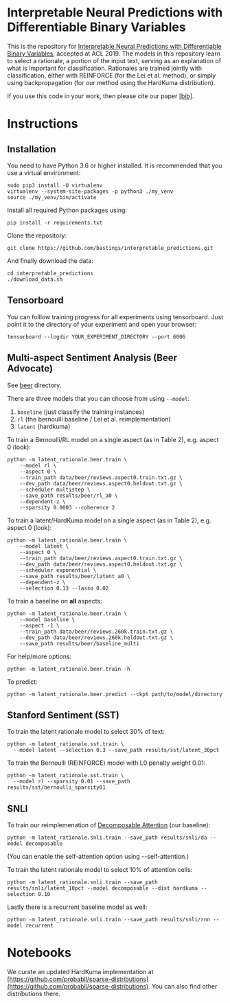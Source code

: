 # Interpretable Neural Predictions with Differentiable Binary Variables

This is the repository for [Interpretable Neural Predictions with Differentiable Binary Variables](https://www.aclweb.org/anthology/P19-1284), accepted at ACL 2019.
The models in this repository learn to select a rationale, a portion of the input text, serving as an explanation of what is important for classification.
Rationales are trained jointly with classification, either with REINFORCE (for the Lei et al. method), or simply using backpropagation (for our method using the HardKuma distribution). 

If you use this code in your work, then please cite our paper [[bib]](https://www.aclweb.org/anthology/papers/P/P19/P19-1284.bib).


# Instructions

## Installation

You need to have Python 3.6 or higher installed.
It is recommended that you use a virtual environment:
```
sudo pip3 install -U virtualenv
virtualenv --system-site-packages -p python3 ./my_venv
source ./my_venv/bin/activate
```

Install all required Python packages using:
```
pip install -r requirements.txt
```

Clone the repository:

```
git clone https://github.com/bastings/interpretable_predictions.git
```

And finally download the data:

```
cd interpretable_predictions
./download_data.sh
```

## Tensorboard

You can folllow training progress for all experiments using tensorboard.
Just point it to the directory of your experiment and open your browser:

```
tensorboard --logdir YOUR_EXPERIMENT_DIRECTORY --port 6006
```

## Multi-aspect Sentiment Analysis (Beer Advocate)
See [beer](latent_rationale/beer) directory.

There are three models that you can choose from using `--model`:
1. `baseline` (just classify the training instances)
2. `rl` (the bernoulli baseline / Lei et al. reimplementation)
3. `latent` (hardkuma)


To train a Bernoulli/RL model on a single aspect (as in Table 2), e.g. aspect 0 (look):

```
python -m latent_rationale.beer.train \
    --model rl \
    --aspect 0 \
    --train_path data/beer/reviews.aspect0.train.txt.gz \
    --dev_path data/beer/reviews.aspect0.heldout.txt.gz \
    --scheduler multistep \
    --save_path results/beer/rl_a0 \
    --dependent-z \
    --sparsity 0.0003 --coherence 2
```

To train a latent/HardKuma model on a single aspect (as in Table 2), e.g. aspect 0 (look):

```
python -m latent_rationale.beer.train \
    --model latent \
    --aspect 0 \
    --train_path data/beer/reviews.aspect0.train.txt.gz \
    --dev_path data/beer/reviews.aspect0.heldout.txt.gz \
    --scheduler exponential \
    --save_path results/beer/latent_a0 \
    --dependent-z \
    --selection 0.13 --lasso 0.02
```

To train a baseline on **all** aspects:

```
python -m latent_rationale.beer.train \
    --model baseline \
    --aspect -1 \
    --train_path data/beer/reviews.260k.train.txt.gz \
    --dev_path data/beer/reviews.260k.heldout.txt.gz \
    --save_path results/beer/baseline_multi
```

For help/more options:

```
python -m latent_rationale.beer.train -h
```

To predict:

```
python -m latent_rationale.beer.predict --ckpt path/to/model/directory
```

## Stanford Sentiment (SST)

To train the latent rationale model to select 30% of text:

```
python -m latent_rationale.sst.train \
  --model latent --selection 0.3 --save_path results/sst/latent_30pct
```

To train the Bernoulli (REINFORCE) model with L0 penalty weight 0.01:

```
python -m latent_rationale.sst.train \
  --model rl --sparsity 0.01 --save_path results/sst/bernoulli_sparsity01
```

## SNLI

To train our reimplemenation of [Decomposable Attention](https://www.aclweb.org/anthology/D16-1244) (our baseline):

```
python -m latent_rationale.snli.train --save_path results/snli/da --model decomposable
```

(You can enable the self-attention option using --self-attention.)

To train the latent rationale model to select 10% of attention cells:
```
python -m latent_rationale.snli.train --save_path results/snli/latent_10pct --model decomposable --dist hardkuma --selection 0.10
```

Lastly there is a recurrent baseline model as well:
```
python -m latent_rationale.snli.train --save_path results/snli/rnn --model recurrent
```

# Notebooks

We curate an updated HardKuma implementation at [https://github.com/probabll/sparse-distributions](https://github.com/probabll/sparse-distributions).
You can also find other distributions there. 

